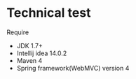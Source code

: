 # Technical test

Require  
- JDK 1.7+
- Intellij idea 14.0.2
- Maven 4
- Spring framework(WebMVC) version 4
